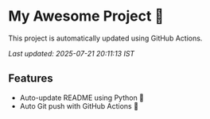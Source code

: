 # My Awesome Project 🚀

This project is automatically updated using GitHub Actions.

_Last updated: 2025-07-21 20:11:13 IST_

## Features
- Auto-update README using Python 🐍
- Auto Git push with GitHub Actions 🤖
